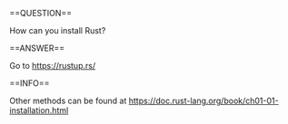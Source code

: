 ==QUESTION==

How can you install Rust?

==ANSWER==

Go to https://rustup.rs/

==INFO==

Other methods can be found at https://doc.rust-lang.org/book/ch01-01-installation.html
